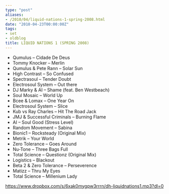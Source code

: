 ```yaml
---
type: "post"
aliases:
- /2010/04/liquid-nations-1-spring-2008.html
date: "2010-04-23T00:00:00Z"
tags:
- set
- oldblog
title: LIQUID NATIONS 1 (SPRING 2008)
---
```



* Qumulus – Cidade De Deus
* Tommy Knocker – Merlin
* Qumulus & Pete Rann – Solar Sun
* High Contrast – So Confused
* Spectrasoul – Tender Doubt
* Electrosoul System – Out there
* DJ Marky & AI – Shame (feat. Ben Westbeach)
* Soul Mosaic – World Up
* Bcee & Lomax – One Year On
* Electrosoul System – Slice
* Kub vs Ray Charles – Hit The Road Jack
* JMJ & Successful Criminals – Burning Flame
* AI – Soul Good (Stress Level)
* Random Movement – Sabina
* Bionic1 – Rocksteady (Original Mix)
* Metrik – Your World
* Zero Tolerance – Goes Around
* Nu-Tone – Three Bags Full
* Total Science – Questionz (Original Mix)
* Logistics – Blackout
* Beta 2 & Zero Tolerance – Perseverence
* Matizz – Thru My Eyes
* Total Science – Millenium Lady

https://www.dropbox.com/s/6xak0mygpw3rrrn/dh-liquidnations1.mp3?dl=0

